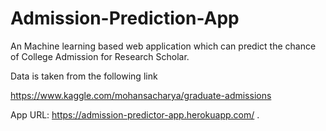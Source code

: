 # Admission-Prediction-App
An Machine learning based web application which can predict the chance of College Admission for Research Scholar.

Data is taken from the following link

https://www.kaggle.com/mohansacharya/graduate-admissions

App URL: https://admission-predictor-app.herokuapp.com/
.
